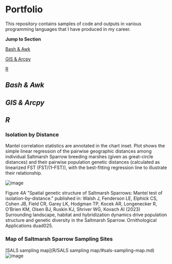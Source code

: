# Portfolio
This repository contains samples of code and outputs in various programming languages that I have produced in my career.

**Jump to Section**

[Bash & Awk](#bash--awk)

[GIS & Arcpy](#gis--arcpy)

[R](#r)

## *Bash & Awk*

## *GIS & Arcpy*

## *R*
### Isolation by Distance

Mantel correlation statistics are annotated in the chart inset. Plot shows the simple linear regression of the pairwise geographic distances among individual Saltmarsh Sparrow breeding marshes (given as great-circle distances) and their pairwise population genetic distances (calculated as linearized FST (FST/(1–FST)), with the best-fitting regression line to illustrate their relationship. 

![image](https://github.com/LEFenderson/Portfolio/assets/49617364/959d5477-8bda-44c1-a7b2-d2bb81377b1a)

Figure 4A "Spatial genetic structure of Saltmarsh Sparrows: Mantel test of isolation-by-distance." published in: Walsh J, Fenderson LE, Elphick CS, Cohen JB, Field CR, Garey LK, Hodgman TP, Kocek
AR, Longenecker R, O’Brien KM, Olsen BJ, Ruskin KJ, Shriver WG, Kovach AI (2023) Surrounding
landscape, habitat and hybridization dynamics drive population structure and genetic diversity in
the Saltmarsh Sparrow. Ornithological Applications duad025.

### Map of Saltmarsh Sparrow Sampling Sites
[SALS sampling map](R/SALS sampling map/#sals-sampling-map.md)
![image](https://github.com/LEFenderson/Portfolio/assets/49617364/483e6b66-7940-4af1-be5a-c2bc5568f141)
